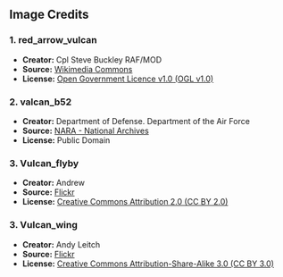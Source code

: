 ## Image Credits

### 1. red_arrow_vulcan
- **Creator:** Cpl Steve Buckley RAF/MOD
- **Source:** [Wikimedia Commons](https://commons.wikimedia.org/w/index.php?curid=44622437)
- **License:** [Open Government Licence v1.0 (OGL v1.0)](https://www.nationalarchives.gov.uk/doc/open-government-licence/version/1/)


### 2. valcan_b52
- **Creator:** Department of Defense. Department of the Air Force
- **Source:** [NARA - National Archives](https://s3.amazonaws.com/NARAprodstorage/lz/stillpix/342-c/Batch0004/342-C-KE-14932.jpg)
- **License:** Public Domain


### 3. Vulcan_flyby
- **Creator:** Andrew
- **Source:** [Flickr](https://www.flickr.com/photos/arg_flickr/18948716621/)
- **License:** [Creative Commons Attribution 2.0 (CC BY 2.0)](https://creativecommons.org/licenses/by/2.0/)

### 3. Vulcan_wing
- **Creator:** Andy Leitch
- **Source:** [Flickr](https://commons.wikimedia.org/wiki/File:Comparison_of_Vulcan_Planforms.jpg)
- **License:** [Creative Commons Attribution-Share-Alike 3.0 (CC BY 3.0)](https://creativecommons.org/licenses/by-sa/3.0/deed.en)
